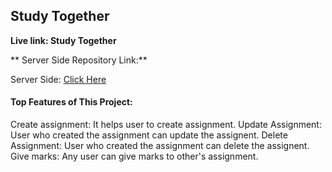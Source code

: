 ## Study Together

**Live link: Study Together**

** Server Side Repository Link:**

Server Side: <a href="https://github.com/Porgramming-Hero-web-course/b8a11-server-side-JoujonikiAsa2">Click Here</a>

#### Top Features of This Project:
Create assignment: It helps user to create assignment.
Update Assignment: User who created the assignment can update the assignent.
Delete Assignment: User who created the assignment can delete the assignent.
Give marks: Any user can give marks to other's assignment.
